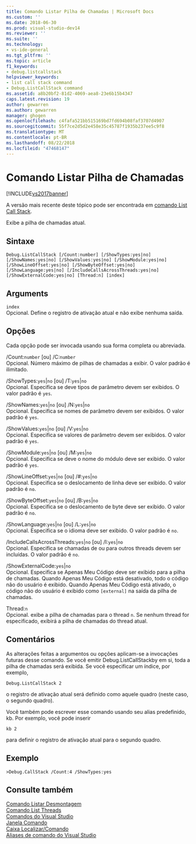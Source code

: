 ```yaml
---
title: Comando Listar Pilha de Chamadas | Microsoft Docs
ms.custom: ''
ms.date: 2018-06-30
ms.prod: visual-studio-dev14
ms.reviewer: ''
ms.suite: ''
ms.technology:
- vs-ide-general
ms.tgt_pltfrm: ''
ms.topic: article
f1_keywords:
- debug.listcallstack
helpviewer_keywords:
- list call stack command
- Debug.ListCallStack command
ms.assetid: a8b20bf2-81d2-4069-aea8-23e6b15b4347
caps.latest.revision: 19
author: gewarren
ms.author: gewarren
manager: ghogen
ms.openlocfilehash: c4fafa521bb515169bd7fd694b08faf3707d4907
ms.sourcegitcommit: 55f7ce2d5d2e458e35c45787f1935b237ee5c9f8
ms.translationtype: MT
ms.contentlocale: pt-BR
ms.lasthandoff: 08/22/2018
ms.locfileid: "47468147"
---
```

# <a name="list-call-stack-command"></a>Comando Listar Pilha de Chamadas
[!INCLUDE[vs2017banner](../../includes/vs2017banner.md)]

A versão mais recente deste tópico pode ser encontrada em [comando List Call Stack](https://docs.microsoft.com/visualstudio/ide/reference/list-call-stack-command).  
  
  
Exibe a pilha de chamadas atual.  
  
## <a name="syntax"></a>Sintaxe  
  
```  
Debug.ListCallStack [/Count:number] [/ShowTypes:yes|no]  
[/ShowNames:yes|no] [/ShowValues:yes|no] [/ShowModule:yes|no]  
[/ShowLineOffset:yes|no] [/ShowByteOffset:yes|no]  
[/ShowLanguage:yes|no] [/IncludeCallsAcrossThreads:yes|no]  
[/ShowExternalCode:yes|no] [Thread:n] [index]  
```  
  
## <a name="arguments"></a>Arguments  
 `index`  
 Opcional. Define o registro de ativação atual e não exibe nenhuma saída.  
  
## <a name="switches"></a>Opções  
 Cada opção pode ser invocada usando sua forma completa ou abreviada.  
  
 /Count:`number` [ou] /C:`number`  
 Opcional. Número máximo de pilhas de chamadas a exibir. O valor padrão é ilimitado.  
  
 /ShowTypes:`yes`&#124;`no` [ou] /T:`yes`&#124;`no`  
 Opcional. Especifica se deve tipos de parâmetro devem ser exibidos. O valor padrão é `yes`.  
  
 /ShowNames:`yes`&#124;`no` [ou] /N:`yes`&#124;`no`  
 Opcional. Especifica se nomes de parâmetro devem ser exibidos. O valor padrão é `yes`.  
  
 /ShowValues:`yes`&#124;`no` [ou] /V:`yes`&#124;`no`  
 Opcional. Especifica se valores de parâmetro devem ser exibidos. O valor padrão é `yes`.  
  
 /ShowModule:`yes`&#124;`no` [ou] /M:`yes`&#124;`no`  
 Opcional. Especifica se deve o nome do módulo deve ser exibido. O valor padrão é `yes`.  
  
 /ShowLineOffset:`yes`&#124;`no` [ou] /#:`yes`&#124;`no`  
 Opcional. Especifica se o deslocamento de linha deve ser exibido. O valor padrão é `no`.  
  
 /ShowByteOffset:`yes`&#124;`no` [ou] /B:`yes`&#124;`no`  
 Opcional. Especifica se o deslocamento de byte deve ser exibido. O valor padrão é `no`.  
  
 /ShowLanguage:`yes`&#124;`no` [ou] /L:`yes`&#124;`no`  
 Opcional. Especifica se o idioma deve ser exibido. O valor padrão é `no`.  
  
 /IncludeCallsAcrossThreads:`yes`&#124;`no` [ou] /I:`yes`&#124;`no`  
 Opcional. Especifica se chamadas de ou para outros threads devem ser incluídas. O valor padrão é `no`.  
  
 /ShowExternalCode:`yes`&#124;`no`  
 Opcional. Especifica se Apenas Meu Código deve ser exibido para a pilha de chamadas. Quando Apenas Meu Código está desativado, todo o código não do usuário é exibido. Quando Apenas Meu Código está ativado, o código não do usuário é exibido como `[external]` na saída da pilha de chamadas.  
  
 Thread:`n`  
 Opcional. exibe a pilha de chamadas para o thread `n`. Se nenhum thread for especificado, exibirá a pilha de chamadas do thread atual.  
  
## <a name="remarks"></a>Comentários  
 As alterações feitas a argumentos ou opções aplicam-se a invocações futuras desse comando. Se você emitir Debug.ListCallStackby em si, toda a pilha de chamadas será exibida. Se você especificar um índice, por exemplo,  
  
```  
Debug.ListCallStack 2  
```  
  
 o registro de ativação atual será definido como aquele quadro (neste caso, o segundo quadro).  
  
 Você também pode escrever esse comando usando seu alias predefinido, kb. Por exemplo, você pode inserir  
  
```  
kb 2  
```  
  
 para definir o registro de ativação atual para o segundo quadro.  
  
## <a name="example"></a>Exemplo  
  
```  
>Debug.CallStack /Count:4 /ShowTypes:yes  
```  
  
## <a name="see-also"></a>Consulte também  
 [Comando Listar Desmontagem](../../ide/reference/list-disassembly-command.md)   
 [Comando List Threads](../../ide/reference/list-threads-command.md)   
 [Comandos do Visual Studio](../../ide/reference/visual-studio-commands.md)   
 [Janela Comando](../../ide/reference/command-window.md)   
 [Caixa Localizar/Comando](../../ide/find-command-box.md)   
 [Aliases de comando do Visual Studio](../../ide/reference/visual-studio-command-aliases.md)



